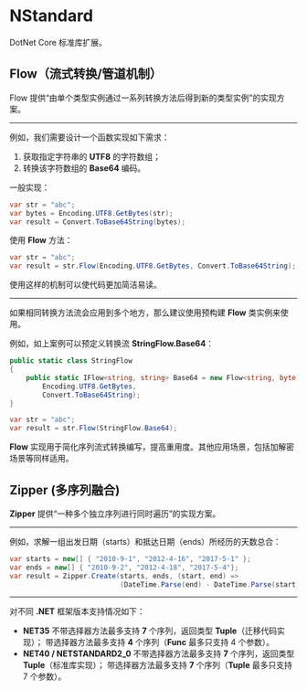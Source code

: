 # NStandard

DotNet Core 标准库扩展。



## Flow（流式转换/管道机制）

Flow 提供“由单个类型实例通过一系列转换方法后得到新的类型实例”的实现方案。

---

例如，我们需要设计一个函数实现如下需求：

1. 获取指定字符串的 **UTF8** 的字符数组；
2. 转换该字符数组的 **Base64** 编码。

一般实现：

```c#
var str = "abc";
var bytes = Encoding.UTF8.GetBytes(str);
var result = Convert.ToBase64String(bytes);
```

使用 **Flow** 方法：

```c#
var str = "abc";
var result = str.Flow(Encoding.UTF8.GetBytes, Convert.ToBase64String);
```

使用这样的机制可以使代码更加简洁易读。

----

如果相同转换方法流会应用到多个地方，那么建议使用预构建 **Flow** 类实例来使用。

例如，如上案例可以预定义转换流 **StringFlow.Base64**：

```c#
public static class StringFlow
{
    public static IFlow<string, string> Base64 = new Flow<string, byte[], string>(
        Encoding.UTF8.GetBytes,
        Convert.ToBase64String);
}
```

```c#
var str = "abc";
var result = str.Flow(StringFlow.Base64);
```

**Flow** 实现用于简化序列流式转换编写，提高重用度。其他应用场景，包括加解密场景等同样适用。



## Zipper (多序列融合)

**Zipper** 提供“一种多个独立序列进行同时遍历”的实现方案。

----

例如，求解一组出发日期（starts）和抵达日期（ends）所经历的天数总合：

```c#
var starts = new[] { "2010-9-1", "2012-4-16", "2017-5-1" };
var ends = new[] { "2010-9-2", "2012-4-18", "2017-5-4"};
var result = Zipper.Create(starts, ends, (start, end) =>
                           (DateTime.Parse(end) - DateTime.Parse(start).Days);
```

---

对不同 **.NET** 框架版本支持情况如下：

- **NET35**
  不带选择器方法最多支持 **7** 个序列，返回类型 **Tuple**（迁移代码实现）；
  带选择器方法最多支持 **4** 个序列（**Func** 最多只支持 4 个参数）。
- **NET40 / NETSTANDARD2_0**
  不带选择器方法最多支持 **7** 个序列，返回类型 **Tuple**（标准库实现）；
  带选择器方法最多支持 **7** 个序列（**Tuple** 最多只支持 7 个参数）。



